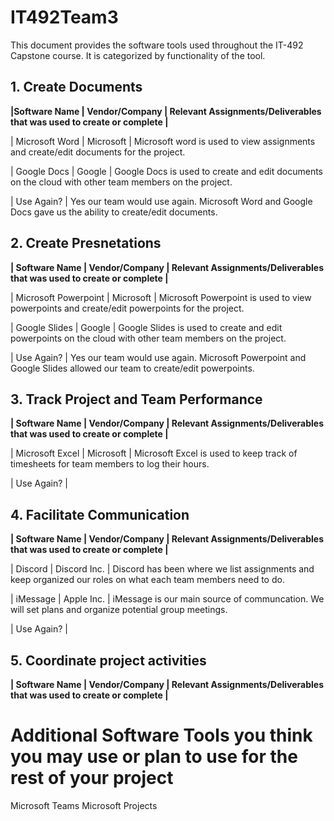 # IT492Team3

This document provides the software tools used throughout the IT-492 Capstone course. It is categorized
by functionality of the tool. 

## 1. Create Documents
**|Software Name            | Vendor/Company          | Relevant Assignments/Deliverables that was used to create or complete |** 

| Microsoft Word          | Microsoft               | Microsoft word is used to view assignments and create/edit documents for the project. 

| Google Docs             | Google                  | Google Docs is used to create and edit documents on the cloud with other team members on the project. 

| Use Again?              | Yes our team would use again. Microsoft Word and Google Docs gave us the ability to create/edit documents. 



## 2. Create Presnetations
**| Software Name            | Vendor/Company          | Relevant Assignments/Deliverables that was used to create or complete |**

| Microsoft Powerpoint     | Microsoft               | Microsoft Powerpoint is used to view powerpoints and create/edit powerpoints for the project. 

| Google Slides            | Google                  | Google Slides is used to create and edit powerpoints on the cloud with other team members on the project. 

| Use Again?              | Yes our team would use again. Microsoft Powerpoint and Google Slides allowed our team to create/edit powerpoints. 

## 3. Track Project and Team Performance
**| Software Name            | Vendor/Company          | Relevant Assignments/Deliverables that was used to create or complete |**

| Microsoft Excel            | Microsoft               | Microsoft Excel is used to keep track of timesheets for team members to log their hours. 

| Use Again?              | 

## 4. Facilitate Communication 
**| Software Name            | Vendor/Company          | Relevant Assignments/Deliverables that was used to create or complete |**

| Discord                    | Discord Inc. 		   | Discord has been where we list assignments and keep organized our roles on what each team members need to do. 

| iMessage                   | Apple Inc. 			   | iMessage is our main source of communcation. We will set plans and organize potential group meetings. 

| Use Again?              | 

## 5. Coordinate project activities

**| Software Name            | Vendor/Company          | Relevant Assignments/Deliverables that was used to create or complete |**



# Additional Software Tools you think you may use or plan to use for the rest of your project

Microsoft Teams 
Microsoft Projects 









